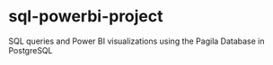 # sql-powerbi-project
SQL queries and Power BI visualizations using the Pagila Database in PostgreSQL

